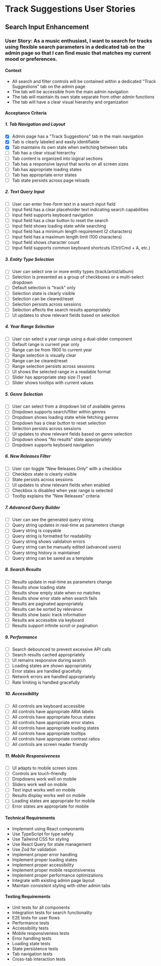 # Track Suggestions User Stories

## Search Input Enhancement

### User Story: As a music enthusiast, I want to search for tracks using flexible search parameters in a dedicated tab on the admin page so that I can find music that matches my current mood or preferences.

#### Context
- All search and filter controls will be contained within a dedicated "Track Suggestions" tab on the admin page
- The tab will be accessible from the main admin navigation
- The tab will maintain its own state separate from other admin functions
- The tab will have a clear visual hierarchy and organization

#### Acceptance Criteria

##### 1. Tab Navigation and Layout
- [x] Admin page has a "Track Suggestions" tab in the main navigation
- [x] Tab is clearly labeled and easily identifiable
- [x] Tab maintains its own state when switching between tabs
- [ ] Tab has a clear visual hierarchy
- [ ] Tab content is organized into logical sections
- [ ] Tab has a responsive layout that works on all screen sizes
- [ ] Tab has appropriate loading states
- [ ] Tab has appropriate error states
- [ ] Tab state persists across page reloads

##### 2. Text Query Input
- [ ] User can enter free-form text in a search input field
- [ ] Input field has a clear placeholder text indicating search capabilities
- [ ] Input field supports keyboard navigation
- [ ] Input field has a clear button to reset the search
- [ ] Input field shows loading state while searching
- [ ] Input field has a minimum length requirement (2 characters)
- [ ] Input field has a maximum length limit (100 characters)
- [ ] Input field shows character count
- [ ] Input field supports common keyboard shortcuts (Ctrl/Cmd + A, etc.)

##### 3. Entity Type Selection
- [ ] User can select one or more entity types (track/artist/album)
- [ ] Selection is presented as a group of checkboxes or a multi-select dropdown
- [ ] Default selection is "track" only
- [ ] Selection state is clearly visible
- [ ] Selection can be cleared/reset
- [ ] Selection persists across sessions
- [ ] Selection affects the search results appropriately
- [ ] UI updates to show relevant fields based on selection

##### 4. Year Range Selection
- [ ] User can select a year range using a dual-slider component
- [ ] Default range is current year only
- [ ] Range can be from 1900 to current year
- [ ] Range selection is visually clear
- [ ] Range can be cleared/reset
- [ ] Range selection persists across sessions
- [ ] UI shows the selected range in a readable format
- [ ] Slider has appropriate step size (1 year)
- [ ] Slider shows tooltips with current values

##### 5. Genre Selection
- [ ] User can select from a dropdown list of available genres
- [ ] Dropdown supports search/filter within genres
- [ ] Dropdown shows loading state while fetching genres
- [ ] Dropdown has a clear button to reset selection
- [ ] Selection persists across sessions
- [ ] UI updates to show relevant fields based on genre selection
- [ ] Dropdown shows "No results" state appropriately
- [ ] Dropdown supports keyboard navigation

##### 6. New Releases Filter
- [ ] User can toggle "New Releases Only" with a checkbox
- [ ] Checkbox state is clearly visible
- [ ] State persists across sessions
- [ ] UI updates to show relevant fields when enabled
- [ ] Checkbox is disabled when year range is selected
- [ ] Tooltip explains the "New Releases" criteria

##### 7. Advanced Query Builder
- [ ] User can see the generated query string
- [ ] Query string updates in real-time as parameters change
- [ ] Query string is copyable
- [ ] Query string is formatted for readability
- [ ] Query string shows validation errors
- [ ] Query string can be manually edited (advanced users)
- [ ] Query string history is maintained
- [ ] Query string can be saved as a template

##### 8. Search Results
- [ ] Results update in real-time as parameters change
- [ ] Results show loading state
- [ ] Results show empty state when no matches
- [ ] Results show error state when search fails
- [ ] Results are paginated appropriately
- [ ] Results can be sorted by relevance
- [ ] Results show basic track information
- [ ] Results are accessible via keyboard
- [ ] Results support infinite scroll or pagination

##### 9. Performance
- [ ] Search debounced to prevent excessive API calls
- [ ] Search results cached appropriately
- [ ] UI remains responsive during search
- [ ] Loading states are shown appropriately
- [ ] Error states are handled gracefully
- [ ] Network errors are handled appropriately
- [ ] Rate limiting is handled gracefully

##### 10. Accessibility
- [ ] All controls are keyboard accessible
- [ ] All controls have appropriate ARIA labels
- [ ] All controls have appropriate focus states
- [ ] All controls have appropriate error states
- [ ] All controls have appropriate loading states
- [ ] All controls have appropriate tooltips
- [ ] All controls have appropriate contrast ratios
- [ ] All controls are screen reader friendly

##### 11. Mobile Responsiveness
- [ ] UI adapts to mobile screen sizes
- [ ] Controls are touch-friendly
- [ ] Dropdowns work well on mobile
- [ ] Sliders work well on mobile
- [ ] Text input works well on mobile
- [ ] Results display works well on mobile
- [ ] Loading states are appropriate for mobile
- [ ] Error states are appropriate for mobile

#### Technical Requirements
- Implement using React components
- Use TypeScript for type safety
- Use Tailwind CSS for styling
- Use React Query for state management
- Use Zod for validation
- Implement proper error handling
- Implement proper loading states
- Implement proper accessibility
- Implement proper mobile responsiveness
- Implement proper performance optimizations
- Integrate with existing admin page layout
- Maintain consistent styling with other admin tabs

#### Testing Requirements
- Unit tests for all components
- Integration tests for search functionality
- E2E tests for user flows
- Performance tests
- Accessibility tests
- Mobile responsiveness tests
- Error handling tests
- Loading state tests
- State persistence tests
- Tab navigation tests
- Cross-tab interaction tests 